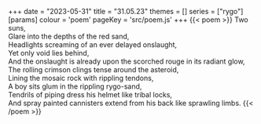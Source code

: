 +++
date = "2023-05-31"
title = "31.05.23"
themes = []
series = ["rygo"]
[params]
  colour = 'poem'
  pageKey = 'src/poem.js'
+++
{{< poem >}}
Two suns,  
Glare into the depths of the red sand,  
Headlights screaming of an ever delayed onslaught,  
Yet only void lies behind,  
And the onslaught is already upon the scorched rouge in its radiant glow,  
The rolling crimson clings tense around the asteroid,  
Lining the mosaic rock with rippling tendons,  
A boy sits glum in the rippling rygo-sand,  
Tendrils of piping dress his helmet like tribal locks,  
And spray painted cannisters extend from his back like sprawling limbs.
{{< /poem >}}